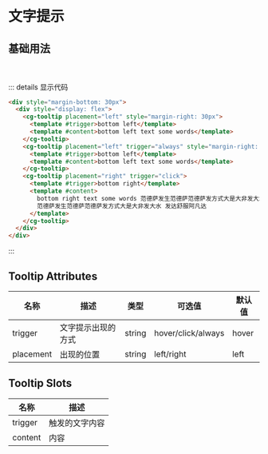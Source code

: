 # 文字提示

###

## 基础用法

###

<div style="margin-bottom: 30px">
    <div style="display: flex">
      <cg-tooltip placement="left" style="margin-right: 30px">
        <template #trigger>bottom left</template>
        <template #content>bottom left text some words</template>
      </cg-tooltip>
      <cg-tooltip placement="left" trigger="always" style="margin-right: 300px">
        <template #trigger>bottom left</template>
        <template #content>bottom left text some words</template>
      </cg-tooltip>
      <cg-tooltip placement="right" trigger="click">
        <template #trigger>bottom right</template>
        <template #content
          >bottom right text some words 范德萨发生范德萨范德萨发方式大是大非发大水
          范德萨发生范德萨范德萨发方式大是大非发大水 发达舒服阿凡达</template
        >
      </cg-tooltip>
    </div>
</div>

::: details 显示代码

```html
<div style="margin-bottom: 30px">
  <div style="display: flex">
    <cg-tooltip placement="left" style="margin-right: 30px">
      <template #trigger>bottom left</template>
      <template #content>bottom left text some words</template>
    </cg-tooltip>
    <cg-tooltip placement="left" trigger="always" style="margin-right: 300px">
      <template #trigger>bottom left</template>
      <template #content>bottom left text some words</template>
    </cg-tooltip>
    <cg-tooltip placement="right" trigger="click">
      <template #trigger>bottom right</template>
      <template #content>
        bottom right text some words 范德萨发生范德萨范德萨发方式大是大非发大水
        范德萨发生范德萨范德萨发方式大是大非发大水 发达舒服阿凡达
      </template>
    </cg-tooltip>
  </div>
</div>
```

:::

## Tooltip Attributes

| 名称      | 描述               | 类型   | 可选值             | 默认值 |
| --------- | ------------------ | ------ | ------------------ | ------ |
| trigger   | 文字提示出现的方式 | string | hover/click/always | hover  |
| placement | 出现的位置         | string | left/right         | left   |

## Tooltip Slots

| 名称    | 描述           |
| ------- | -------------- |
| trigger | 触发的文字内容 |
| content | 内容           |
